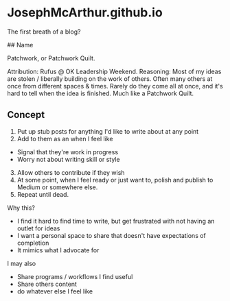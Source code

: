 # JosephMcArthur.github.io
The first breath of a blog?

## Name

Patchwork, or Patchwork Quilt.

Attribution: Rufus @ OK Leadership Weekend.
Reasoning: Most of my ideas are stolen / liberally building on the work of others. Often many others at once from different spaces & times. Rarely do they come all at once, and it's hard to tell when the idea is finished. Much like a Patchwork Quilt.

## Concept

1. Put up stub posts for anything I'd like to write about at any point
2. Add to them as an when I feel like
 * Signal that they're work in progress
 * Worry not about writing skill or style
3. Allow others to contribute if they wish
4. At some point, when I feel ready or just want to, polish and publish to Medium or somewhere else.
5. Repeat until dead.

Why this?

* I find it hard to find time to write, but get frustrated with not having an outlet for ideas
* I want a personal space to share that doesn't have expectations of completion
* It mimics what I advocate for

I may also

* Share programs / workflows I find useful
* Share others content
* do whatever else I feel like
